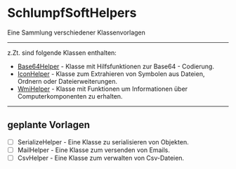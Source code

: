 # SchlumpfSoftHelpers

Eine Sammlung verschiedener Klassenvorlagen

---

z.Zt. sind folgende Klassen enthalten:

- [Base64Helper](Base64Helper/Base64Helper.md) - Klasse mit Hilfsfunktionen zur Base64 - Codierung.
- [IconHelper](IconHelper/IconHelper.md) - Klasse zum Extrahieren von Symbolen aus Dateien, Ordnern oder Dateierweiterungen.
- [WmiHelper](WmiHelper/WmiHelper.md) - Klasse mit Funktionen um Informationen über Computerkomponenten zu erhalten.

---

## geplante Vorlagen

- [ ] SerializeHelper - Eine Klasse zu serialisieren von Objekten.
- [ ] MailHelper - Eine Klasse zum versenden von Emails.
- [ ] CsvHelper - Eine Klasse zum verwalten von Csv-Dateien.
